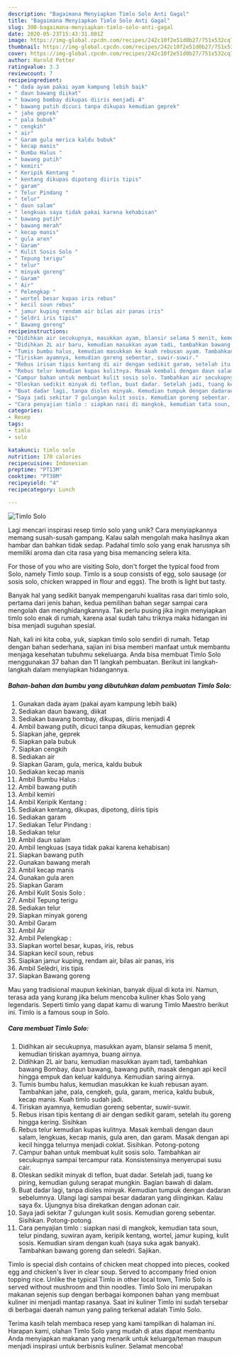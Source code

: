 ```yaml
---
description: "Bagaimana Menyiapkan Timlo Solo Anti Gagal"
title: "Bagaimana Menyiapkan Timlo Solo Anti Gagal"
slug: 300-bagaimana-menyiapkan-timlo-solo-anti-gagal
date: 2020-05-23T15:43:31.801Z
image: https://img-global.cpcdn.com/recipes/242c10f2e51d0b27/751x532cq70/timlo-solo-foto-resep-utama.jpg
thumbnail: https://img-global.cpcdn.com/recipes/242c10f2e51d0b27/751x532cq70/timlo-solo-foto-resep-utama.jpg
cover: https://img-global.cpcdn.com/recipes/242c10f2e51d0b27/751x532cq70/timlo-solo-foto-resep-utama.jpg
author: Harold Potter
ratingvalue: 3.3
reviewcount: 7
recipeingredient:
- " dada ayam pakai ayam kampung lebih baik"
- " daun bawang diikat"
- " bawang bombay dikupas diiris menjadi 4"
- " bawang putih dicuci tanpa dikupas kemudian geprek"
- " jahe geprek"
- " pala bubuk"
- " cengkih"
- " air"
- " Garam gula merica kaldu bubuk"
- " kecap manis"
- " Bumbu Halus "
- " bawang putih"
- " kemiri"
- " Keripik Kentang "
- " kentang dikupas dipotong diiris tipis"
- " garam"
- " Telur Pindang "
- " telur"
- " daun salam"
- " lengkuas saya tidak pakai karena kehabisan"
- " bawang putih"
- " bawang merah"
- " kecap manis"
- " gula aren"
- " Garam"
- " Kulit Sosis Solo "
- " Tepung terigu"
- " telur"
- " minyak goreng"
- " Garam"
- " Air"
- " Pelengkap "
- " wortel besar kupas iris rebus"
- " kecil soun rebus"
- " jamur kuping rendam air bilas air panas iris"
- " Seldri iris tipis"
- " Bawang goreng"
recipeinstructions:
- "Didihkan air secukupnya, masukkan ayam, blansir selama 5 menit, kemudian tiriskan ayamnya, buang airnya."
- "Didihkan 2L air baru, kemudian masukkan ayam tadi, tambahkan bawang Bombay, daun bawang, bawang putih, masak dengan api kecil hingga empuk dan keluar kaldunya. Kemudian saring airnya."
- "Tumis bumbu halus, kemudian masukkan ke kuah rebusan ayam. Tambahkan jahe, pala, cengkeh, gula, garam, merica, kaldu bubuk, kecap manis. Kuah timlo sudah jadi."
- "Tiriskan ayamnya, kemudian goreng sebentar, suwir-suwir."
- "Rebus irisan tipis kentang di air dengan sedikit garam, setelah itu goreng hingga kering. Sisihkan"
- "Rebus telur kemudian kupas kulitnya. Masak kembali dengan daun salam, lengkuas, kecap manis, gula aren, dan garam. Masak dengan api kecil hingga telurnya menjadi coklat. Sisihkan. Potong-potong"
- "Campur bahan untuk membuat kulit sosis solo. Tambahkan air secukupnya sampai tercampur rata. Konsistensinya menyerupai susu cair."
- "Oleskan sedikit minyak di teflon, buat dadar. Setelah jadi, tuang ke piring, kemudian gulung serapat mungkin. Bagian bawah di dalam."
- "Buat dadar lagi, tanpa dioles minyak. Kemudian tumpuk dengan dadaran sebelumnya. Ulangi lagi sampai besar dadaran yang diinginkan. Kalau saya 6x. Ujungnya bisa direkatkan dengan adonan cair."
- "Saya jadi sekitar 7 gulungan kulit sosis. Kemudian goreng sebentar. Sisihkan. Potong-potong."
- "Cara penyajian timlo : siapkan nasi di mangkok, kemudian tata soun, telur pindang, suwiran ayam, keripik kentang, wortel, jamur kuping, kulit sosis. Kemudian siram dengan kuah (saya suka agak banyak). Tambahkan bawang goreng dan seledri. Sajikan."
categories:
- Resep
tags:
- timlo
- solo

katakunci: timlo solo 
nutrition: 170 calories
recipecuisine: Indonesian
preptime: "PT13M"
cooktime: "PT30M"
recipeyield: "4"
recipecategory: Lunch

---
```



![Timlo Solo](https://img-global.cpcdn.com/recipes/242c10f2e51d0b27/751x532cq70/timlo-solo-foto-resep-utama.jpg)

Lagi mencari inspirasi resep timlo solo yang unik? Cara menyiapkannya memang susah-susah gampang. Kalau salah mengolah maka hasilnya akan hambar dan bahkan tidak sedap. Padahal timlo solo yang enak harusnya sih memiliki aroma dan cita rasa yang bisa memancing selera kita.

For those of you who are visiting Solo, don&#39;t forget the typical food from Solo, namely Timlo soup. Timlo is a soup consists of egg, solo sausage (or sosis solo, chicken wrapped in flour and eggs). The broth is light but tasty.

Banyak hal yang sedikit banyak mempengaruhi kualitas rasa dari timlo solo, pertama dari jenis bahan, kedua pemilihan bahan segar sampai cara mengolah dan menghidangkannya. Tak perlu pusing jika ingin menyiapkan timlo solo enak di rumah, karena asal sudah tahu triknya maka hidangan ini bisa menjadi suguhan spesial.


Nah, kali ini kita coba, yuk, siapkan timlo solo sendiri di rumah. Tetap dengan bahan sederhana, sajian ini bisa memberi manfaat untuk membantu menjaga kesehatan tubuhmu sekeluarga. Anda bisa membuat Timlo Solo menggunakan 37 bahan dan 11 langkah pembuatan. Berikut ini langkah-langkah dalam menyiapkan hidangannya.

<!--inarticleads1-->

##### Bahan-bahan dan bumbu yang dibutuhkan dalam pembuatan Timlo Solo:

1. Gunakan  dada ayam (pakai ayam kampung lebih baik)
1. Sediakan  daun bawang, diikat
1. Sediakan  bawang bombay, dikupas, diiris menjadi 4
1. Ambil  bawang putih, dicuci tanpa dikupas, kemudian geprek
1. Siapkan  jahe, geprek
1. Siapkan  pala bubuk
1. Siapkan  cengkih
1. Sediakan  air
1. Siapkan  Garam, gula, merica, kaldu bubuk
1. Sediakan  kecap manis
1. Ambil  Bumbu Halus :
1. Ambil  bawang putih
1. Ambil  kemiri
1. Ambil  Keripik Kentang :
1. Sediakan  kentang, dikupas, dipotong, diiris tipis
1. Sediakan  garam
1. Sediakan  Telur Pindang :
1. Sediakan  telur
1. Ambil  daun salam
1. Ambil  lengkuas (saya tidak pakai karena kehabisan)
1. Siapkan  bawang putih
1. Gunakan  bawang merah
1. Ambil  kecap manis
1. Gunakan  gula aren
1. Siapkan  Garam
1. Ambil  Kulit Sosis Solo :
1. Ambil  Tepung terigu
1. Sediakan  telur
1. Siapkan  minyak goreng
1. Ambil  Garam
1. Ambil  Air
1. Ambil  Pelengkap :
1. Siapkan  wortel besar, kupas, iris, rebus
1. Siapkan  kecil soun, rebus
1. Siapkan  jamur kuping, rendam air, bilas air panas, iris
1. Ambil  Selèdri, iris tipis
1. Siapkan  Bawang goreng


Mau yang tradisional maupun kekinian, banyak dijual di kota ini. Namun, terasa ada yang kurang jika belum mencoba kuliner khas Solo yang legendaris. Seperti timlo yang dapat kamu di warung Timlo Maestro berikut ini. Timlo is a famous soup in Solo. 

<!--inarticleads2-->

##### Cara membuat Timlo Solo:

1. Didihkan air secukupnya, masukkan ayam, blansir selama 5 menit, kemudian tiriskan ayamnya, buang airnya.
1. Didihkan 2L air baru, kemudian masukkan ayam tadi, tambahkan bawang Bombay, daun bawang, bawang putih, masak dengan api kecil hingga empuk dan keluar kaldunya. Kemudian saring airnya.
1. Tumis bumbu halus, kemudian masukkan ke kuah rebusan ayam. Tambahkan jahe, pala, cengkeh, gula, garam, merica, kaldu bubuk, kecap manis. Kuah timlo sudah jadi.
1. Tiriskan ayamnya, kemudian goreng sebentar, suwir-suwir.
1. Rebus irisan tipis kentang di air dengan sedikit garam, setelah itu goreng hingga kering. Sisihkan
1. Rebus telur kemudian kupas kulitnya. Masak kembali dengan daun salam, lengkuas, kecap manis, gula aren, dan garam. Masak dengan api kecil hingga telurnya menjadi coklat. Sisihkan. Potong-potong
1. Campur bahan untuk membuat kulit sosis solo. Tambahkan air secukupnya sampai tercampur rata. Konsistensinya menyerupai susu cair.
1. Oleskan sedikit minyak di teflon, buat dadar. Setelah jadi, tuang ke piring, kemudian gulung serapat mungkin. Bagian bawah di dalam.
1. Buat dadar lagi, tanpa dioles minyak. Kemudian tumpuk dengan dadaran sebelumnya. Ulangi lagi sampai besar dadaran yang diinginkan. Kalau saya 6x. Ujungnya bisa direkatkan dengan adonan cair.
1. Saya jadi sekitar 7 gulungan kulit sosis. Kemudian goreng sebentar. Sisihkan. Potong-potong.
1. Cara penyajian timlo : siapkan nasi di mangkok, kemudian tata soun, telur pindang, suwiran ayam, keripik kentang, wortel, jamur kuping, kulit sosis. Kemudian siram dengan kuah (saya suka agak banyak). Tambahkan bawang goreng dan seledri. Sajikan.


Timlo is special dish contains of chicken meat chopped into pieces, cooked egg and chicken&#39;s liver in clear soup. Served to accompany fried onion topping rice. Unlike the typical Timlo in other local town, Timlo Solo is served without mushroom and thin noodles. Timlo Solo ini merupakan makanan sejenis sup dengan berbagai komponen bahan yang membuat kuliner ini menjadi mantap rasanya. Saat ini kuliner Timlo ini sudah tersebar di berbagai daerah namun yang paling terkenal adalah Timlo Solo. 

Terima kasih telah membaca resep yang kami tampilkan di halaman ini. Harapan kami, olahan Timlo Solo yang mudah di atas dapat membantu Anda menyiapkan makanan yang menarik untuk keluarga/teman maupun menjadi inspirasi untuk berbisnis kuliner. Selamat mencoba!
